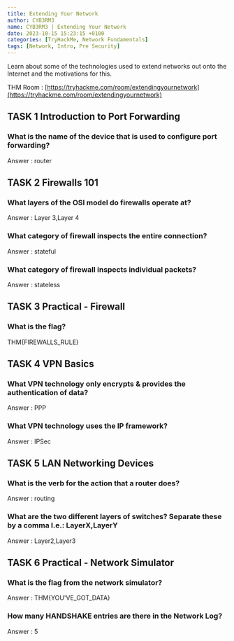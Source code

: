 ```yaml
---
title: Extending Your Network
author: CYB3RM3
name: CYB3RM3 | Extending Your Network
date: 2023-10-15 15:23:15 +0100
categories: [TryHackMe, Network Fundamentals]
tags: [Network, Intro, Pre Security]
---
```


Learn about some of the technologies used to extend networks out onto the Internet and the motivations for this.

THM Room : [https://tryhackme.com/room/extendingyournetwork](https://tryhackme.com/room/extendingyournetwork)


## TASK 1 Introduction to Port Forwarding
### What is the name of the device that is used to configure port forwarding? 
Answer : router

## TASK 2 Firewalls 101
### What layers of the OSI model do firewalls operate at?
Answer : Layer 3,Layer 4

### What category of firewall inspects the entire connection?
Answer : stateful

### What category of firewall inspects individual packets?
Answer : stateless

## TASK 3 Practical - Firewall
###  What is the flag? 
THM{FIREWALLS_RULE}

## TASK 4 VPN Basics
### What VPN technology only encrypts & provides the authentication of data?
Answer : PPP

### What VPN technology uses the IP framework?
Answer : IPSec

## TASK 5 LAN Networking Devices
### What is the verb for the action that a router does?
Answer : routing

### What are the two different layers of switches? Separate these by a comma I.e.: LayerX,LayerY
Answer : Layer2,Layer3

## TASK 6 Practical - Network Simulator
### What is the flag from the network simulator?
Answer : THM{YOU'VE_GOT_DATA}

### How many HANDSHAKE entries are there in the Network Log?
Answer : 5